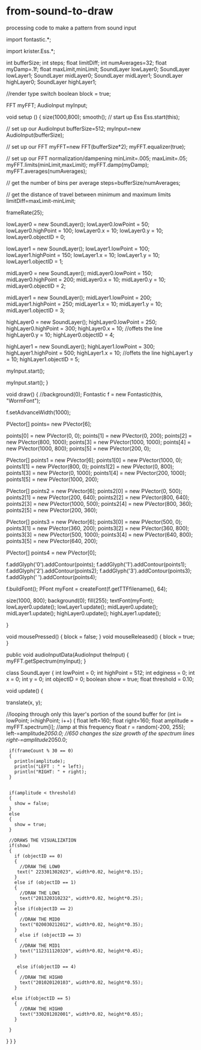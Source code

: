 # from-sound-to-draw
processing code to make a pattern from sound input


import fontastic.*;

import krister.Ess.*;


int bufferSize;
int steps;
float limitDiff;
int numAverages=32;
float myDamp=.1f;
float maxLimit,minLimit;
SoundLayer lowLayer0;
SoundLayer lowLayer1;
SoundLayer midLayer0;
SoundLayer midLayer1;
SoundLayer highLayer0;
SoundLayer highLayer1;

//render type switch
boolean block = true;

FFT myFFT;
AudioInput myInput;

void setup () {
 size(1000,800);
 smooth();
 // start up Ess
 Ess.start(this);  

 // set up our AudioInput
 bufferSize=512;
 myInput=new AudioInput(bufferSize);

 // set up our FFT
 myFFT=new FFT(bufferSize*2);
 myFFT.equalizer(true);

 // set up our FFT normalization/dampening
 minLimit=.005;
 maxLimit=.05;
 myFFT.limits(minLimit,maxLimit);
 myFFT.damp(myDamp);
 myFFT.averages(numAverages);

 // get the number of bins per average 
 steps=bufferSize/numAverages;

 // get the distance of travel between minimum and maximum limits
 limitDiff=maxLimit-minLimit;

 frameRate(25);       

 lowLayer0 = new SoundLayer(); 
 lowLayer0.lowPoint = 50;
 lowLayer0.highPoint = 100;
 lowLayer0.x = 10;
 lowLayer0.y = 10;
 lowLayer0.objectID = 0;
 
 lowLayer1 = new SoundLayer(); 
 lowLayer1.lowPoint = 100;
 lowLayer1.highPoint = 150;
 lowLayer1.x = 10;
 lowLayer1.y = 10;
 lowLayer1.objectID = 1;

 midLayer0 = new SoundLayer(); 
 midLayer0.lowPoint = 150;
 midLayer0.highPoint = 200;
 midLayer0.x = 10;
 midLayer0.y = 10;
 midLayer0.objectID = 2;
 
 midLayer1 = new SoundLayer(); 
 midLayer1.lowPoint = 200;
 midLayer1.highPoint = 250;
 midLayer1.x = 10;
 midLayer1.y = 10;
 midLayer1.objectID = 3;
 

 highLayer0 = new SoundLayer(); 
 highLayer0.lowPoint = 250;
 highLayer0.highPoint = 300;
 highLayer0.x = 10;          //offets the line
 highLayer0.y = 10;
 highLayer0.objectID = 4;
 
 highLayer1 = new SoundLayer(); 
 highLayer1.lowPoint = 300;
 highLayer1.highPoint = 500;
 highLayer1.x = 10;          //offets the line
 highLayer1.y = 10;
 highLayer1.objectID = 5;
 
 
 myInput.start();

 myInput.start();
}

void draw()
{
 //background(0);
Fontastic f = new Fontastic(this, "WormFont");

f.setAdvanceWidth(1000);


PVector[] points= new PVector[6];

points[0] = new PVector(0, 0);
points[1] = new PVector(0, 200);
points[2] = new PVector(800, 1000);
points[3] = new PVector(1000, 1000);
points[4] = new PVector(1000, 800);
points[5] = new PVector(200, 0);

PVector[] points1 = new PVector[6];
points1[0] = new PVector(1000, 0);
points1[1] = new PVector(800, 0);
points1[2] = new PVector(0, 800);
points1[3] = new PVector(0, 1000);
points1[4] = new PVector(200, 1000);
points1[5] = new PVector(1000, 200);

PVector[] points2 = new PVector[6];
points2[0] = new PVector(0, 500);
points2[1] = new PVector(200, 640);
points2[2] = new PVector(800, 640);
points2[3] = new PVector(1000, 500);
points2[4] = new PVector(800, 360);
points2[5] = new PVector(200, 360);

PVector[] points3 = new PVector[6];
points3[0] = new PVector(500, 0);
points3[1] = new PVector(360, 200);
points3[2] = new PVector(360, 800);
points3[3] = new PVector(500, 1000);
points3[4] = new PVector(640, 800);
points3[5] = new PVector(640, 200);

PVector[] points4 = new PVector[0];


f.addGlyph('0').addContour(points);
f.addGlyph('1').addContour(points1);
f.addGlyph('2').addContour(points2);
f.addGlyph('3').addContour(points3);
f.addGlyph(' ').addContour(points4);

f.buildFont();
PFont myFont = createFont(f.getTTFfilename(), 64);

size(1000, 800);
background(0);
fill(255);
textFont(myFont);
 lowLayer0.update();
 lowLayer1.update();
 midLayer0.update();
 midLayer1.update();
 highLayer0.update();
 highLayer1.update();

}

void mousePressed()
{
 block = false;
}
void mouseReleased()
{
 block = true;
}

public void audioInputData(AudioInput theInput)
{
 myFFT.getSpectrum(myInput);
}

class SoundLayer
{
 int lowPoint = 0;
 int highPoint = 512;
 int edginess = 0;
 int x = 0;
 int y = 0;
 int objectID = 0;
 boolean show = true;
 float threshold = 0.10;


 void update()
 {

   translate(x, y);

   //looping through only this layer's portion of the sound buffer
   for (int i= lowPoint; i<highPoint; i++)
   {
     float left=160;
     float right=160;
     float amplitude = myFFT.spectrum[i]; //amp at this frequency
     float r = random(-200, 255);
     left-=amplitude*2050.0; //650 changes the size growth of the spectrum lines
     right-=amplitude*2050.0;

     if(frameCount % 30 == 0)
     {
       println(amplitude);
       println("LEFT : " + left);
       println("RIGHT: " + right);
     }


     if(amplitude < threshold)
     {
       show = false; 
     }
     else
     {
       show = true;
     }

     //DRAWS THE VISUALIZATION
     if(show)
     {
       if (objectID == 0)
       {
         //DRAW THE LOW0
        text(" 223301302023", width*0.02, height*0.15); 
       }
       else if (objectID == 1)
       {
         //DRAW THE LOW1
         text("201320310232", width*0.02, height*0.25); 
       }
       else if(objectID == 2)
       {
         //DRAW THE MID0
         text("020030212012", width*0.02, height*0.35);
       }  
         else if (objectID == 3)
       {
         //DRAW THE MID1
         text("112311120320", width*0.02, height*0.45);
       }
       
        else if(objectID == 4)
       {
         //DRAW THE HIGH0
         text("201020120103", width*0.02, height*0.55);
       }
       
      else if(objectID == 5)
       {
         //DRAW THE HIGH0
         text("330201202001", width*0.02, height*0.65);
       }

     }    
   }
 }
}
